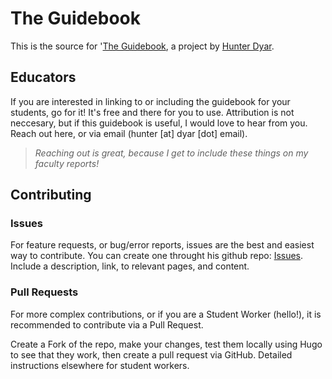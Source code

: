 # The Guidebook
This is the source for '[The Guidebook](http://guidebook.hdyar.com'), a project by [Hunter Dyar](http://hdyar.com).

## Educators
If you are interested in linking to or including the guidebook for your students, go for it! It's free and there for you to use. 
Attribution is not neccesary, but if this guidebook is useful, I would love to hear from you. Reach out here, or via email (hunter [at] dyar [dot] email).

> *Reaching out is great, because I get to include these things on my faculty reports!*

## Contributing
### Issues
For feature requests, or bug/error reports, issues are the best and easiest way to contribute.
You can create one throught his github repo: [Issues](https://github.com/hunterdyar/IMMGuidebook/issues). Include a description, link, to relevant pages, and content.

### Pull Requests
For more complex contributions, or if you are a Student Worker (hello!), it is recommended to contribute via a Pull Request.

Create a Fork of the repo, make your changes, test them locally using Hugo to see that they work, then create a pull request via GitHub. 
Detailed instructions elsewhere for student workers.

